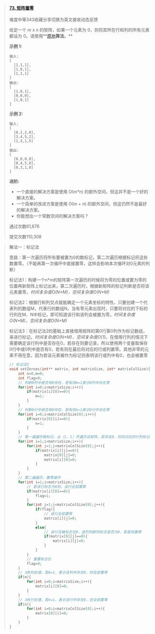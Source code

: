 > #### [73. 矩阵置零](https://leetcode-cn.com/problems/set-matrix-zeroes/)
>
> 难度中等343收藏分享切换为英文接收动态反馈
>
> 给定一个 *m* x *n* 的矩阵，如果一个元素为 0，则将其所在行和列的所有元素都设为 0。请使用**[原地](http://baike.baidu.com/item/原地算法)**算法**。**
>
> **示例 1:**
>
> ```
> 输入: 
> [
>   [1,1,1],
>   [1,0,1],
>   [1,1,1]
> ]
> 输出: 
> [
>   [1,0,1],
>   [0,0,0],
>   [1,0,1]
> ]
> ```
>
> **示例 2:**
>
> ```
> 输入: 
> [
>   [0,1,2,0],
>   [3,4,5,2],
>   [1,3,1,5]
> ]
> 输出: 
> [
>   [0,0,0,0],
>   [0,4,5,0],
>   [0,3,1,0]
> ]
> ```
>
> **进阶:**
>
> - 一个直接的解决方案是使用  O(*m\*n*) 的额外空间，但这并不是一个好的解决方案。
> - 一个简单的改进方案是使用 O(*m* + *n*) 的额外空间，但这仍然不是最好的解决方案。
> - 你能想出一个常数空间的解决方案吗？
>
> 通过次数61,676
>
> 提交次数110,308

> 解法一：标记法
>
> 思路：第一次遍历将所有要被置为0的数标记，第二次遍历根据标记将这些数置零。（不能再第一次循环中直接置零，这样会影响本次循环对0元素的判断）
>
> 标记法1：构建一个n\*m的矩阵第一次遍历的时候将为零的位置或要为零的位置再新矩阵上标记出来，第二次遍历时，根据新矩阵的标记判断是否将该元素置零，*时间复杂度O(N\*M)，空间复杂度O(N\*M)*
>
> 标记法2：根据行和列交点就能确定一个元素坐标的特性，只要创建一个代表列的数组M，代表行的数组N，当有零元素出现时，只要将对应的下标的行列在M、N中标记，即可知道该行和该列会被置为零。*时间复杂度O(N\*M)，空间复杂度O(N+M)*
>
> 标记法3：在标记法2的基础上直接借用矩阵的第0行第0列作为标记数组，来进行标记。*时间复杂度O(N\*M)，空间复杂度O(1)*。在借用行列的情况下需要确定该行列中是否存在0，若存在则要记录，所以使用两个变量取保存0行中或0列中是否有0，若有则在最后将对应的行或列置零。其他非零的元素不用在意，因为若该元素被作为标记则表明该行或列中有0，也会被置零
>
> ```c
> // 标记法3
> void setZeroes(int** matrix, int matrixSize, int* matrixColSize){
>     int n=0,m=0;
>     int flag=0;
>     // 判断0列中是否有0存在，若有则m=1表示0列中存在零
>     for(int i=0;i<matrixSize;i++){
>         if(matrix[i][0]==0){
>             m=1;
>         }
>     }
>     // 判断0行中是否有0存在，若有则n=1表示0行中存在零
>     for(int i=0;i<matrixColSize[0];i++){
>         if(matrix[0][i]==0){
>             n=1;
>         }
>     }
>     // 第一遍遍历做标记，从（1，1）开遍历这矩阵，若存在0，则将对应的行列标记置为0表示改行列有0
>     for(int i=1;i<matrixSize;i++){
>         for(int j=1;j<matrixColSize[0];j++){
>             if(matrix[i][j]==0){
>                 matrix[0][j]=0;
>                 matrix[i][0]=0;
>             }
>         }
>     }
>     // 第二遍遍历，置零操作
>     for(int i=1;i<matrixSize;i++){
>         // 若该行标志为0则，该行全部置零
>         if(matrix[i][0]==0){
>             flag=1;
>         }
>         for(int j=1;j<matrixColSize[0];j++){
>             if(flag){
>                 // 该行全部置零
>                 matrix[i][j]=0;
>             }
>             else{
>                 // 该行没被标志位0，逐列判断列标志是否为0，若是则置零
>                 if(matrix[0][j]==0){
>                     matrix[i][j]=0;
>                 }
>             }
>         }
>         // 重置标志位
>         flag=0;
>     }
>     // 对0列处理，若m=1，表示该列中存在0，则全部置零
>     if(m){
>         for(int i=0;i<matrixSize;i++){
>             matrix[i][0]=0;
>         }
>     }
>     // 对0行处理，若n=1，表示该行中存在0，则全部置零
>     if(n){
>         for(int i=0;i<matrixColSize[0];i++){
>             matrix[0][i]=0;
>         }
>     }
> }
> ```
>
> 